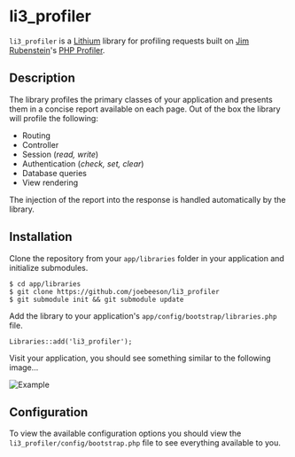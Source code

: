# li3_profiler

`li3_profiler` is a [Lithium](https://github.com/unionofrad/lithium) library for profiling requests built on [Jim Rubenstein](http://www.jimsc.com/)'s [PHP Profiler](https://github.com/jimrubenstein/php-profiler).

## Description

The library profiles the primary classes of your application and presents them in a concise report available on each page. Out of the box the library will profile the following:

* Routing
* Controller
* Session (_read, write_)
* Authentication (_check, set, clear_)
* Database queries
* View rendering

The injection of the report into the response is handled automatically by the library.

## Installation

Clone the repository from your `app/libraries` folder in your application and initialize submodules.

    $ cd app/libraries
    $ git clone https://github.com/joebeeson/li3_profiler
    $ git submodule init && git submodule update

Add the library to your application's `app/config/bootstrap/libraries.php` file.

    Libraries::add('li3_profiler');

Visit your application, you should see something similar to the following image...

![Example](http://i.imgur.com/IqRMZ.png)

## Configuration

To view the available configuration options you should view the `li3_profiler/config/bootstrap.php` file to see everything available to you.

